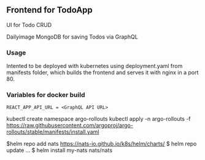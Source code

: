 ## Frontend for TodoApp

UI for Todo CRUD

Dailyimage
MongoDB for saving Todos via GraphQL

### Usage

Intented to be deployed with kubernetes using deployment.yaml from manifests folder, which builds the frontend and serves it with nginx in a port 80.

### Variables for docker build

```
REACT_APP_API_URL = <GraphQL API URL>
```

kubectl create namespace argo-rollouts
kubectl apply -n argo-rollouts -f https://raw.githubusercontent.com/argoproj/argo-rollouts/stable/manifests/install.yaml

$helm repo add nats https://nats-io.github.io/k8s/helm/charts/
$ helm repo update
...
$ helm install my-nats nats/nats

